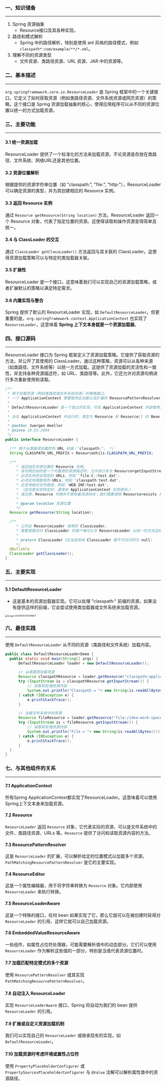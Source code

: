 ### 一、知识储备

---

1. Spring  资源抽象
   - Resource接口及其各种实现。
2. 路径和模式解析
   - Spring 中的路径解析，特别是使用 ant 风格的路径模式，例如 `classpath*:com/example/**/*.xml`。
3. 理解不同的资源类型
   - 文件资源、类路径资源、URL 资源、JAR 中的资源等。



### 二、基本描述

---

`org.springframework.core.io.ResourceLoader` 是 Spring 框架中的一个关键接口，它定义了如何获取资源（例如类路径资源、文件系统资源或网页资源）的策略。这个接口是 Spring 资源加载抽象的核心，使得应用程序可以从不同的资源位置以统一的方式加载资源。



### 三、主要功能

---

#### 3.1 统一资源加载

ResourceLoader 提供了一个标准化的方法来加载资源，不论资源是存放在类路径、文件系统、网络URL还是其他位置。

#### 3.2 资源位置解析

根据提供的资源字符串位置（如 "classpath:", "file:", "http:"），ResourceLoader 可以确定资源的类型，并为其创建相应的 Resource 实例。

#### 3.3 返回 Resource 实例

通过 `Resource getResource(String location)` 方法，ResourceLoader 返回一个 Resource 对象，代表了指定位置的资源。这使得读取和操作资源变得简单且统一。

#### 3.4 与 ClassLoader 的交互

通过 `ClassLoader getClassLoader()` 方法返回与其关联的 ClassLoader。这使得资源加载策略可以与特定的类加载器关联。

#### 3.5 扩展性

ResourceLoader 是一个接口，这意味着我们可以实现自己的资源加载策略，或者扩展默认的策略以满足特定需求。

#### 3.6 内置实现与整合

Spring 提供了默认的 ResourceLoader 实现，如 `DefaultResourceLoader`。但更重要的是，`org.springframework.context.ApplicationContext` 也实现了 `ResourceLoader`，这意味着 **Spring 上下文本身就是一个资源加载器**。



### 四、接口源码

---

ResourceLoader 接口为 Spring 框架定义了资源加载策略。它提供了获取资源的方法，并公开了其使用的 ClassLoader。通过这种策略，资源可以从各种来源（如类路径、文件系统等）以统一方式加载。这提供了资源加载的灵活性和一致性，并支持各种资源描述符，如 URL、类路径等。此外，它还允许对资源句柄进行多次重新使用和读取。

```java
/**
 * 用于加载资源（例如类路径或文件系统资源）的策略接口。
 * 一个 ApplicationContext 需要提供此功能以及扩展的 ResourcePatternResolver 支持。
 * 
 * DefaultResourceLoader 是一个独立的实现，可在 ApplicationContext 外部使用，并被 ResourceEditor 使用。
 * 
 * 当在 ApplicationContext 中运行时，类型为 Resource 和 Resource[] 的 Bean 属性可以从字符串中填充，使用特定上下文的资源加载策略。
 *
 * @author Juergen Hoeller
 * @since 10.03.2004
 */
public interface ResourceLoader {

  /** 用于从类路径加载的伪 URL 前缀："classpath:"。 */
  String CLASSPATH_URL_PREFIX = ResourceUtils.CLASSPATH_URL_PREFIX;

  /**
	 * 返回指定资源位置的 Resource 句柄。
	 * 该句柄应始终是一个可重用的资源描述符，允许进行多次 Resource#getInputStream() 调用。
	 * 必须支持完全限定的 URLs，例如 "file:C:/test.dat"。
	 * 必须支持类路径伪-URLs，例如 "classpath:test.dat"。
	 * 应支持相对文件路径，例如 "WEB-INF/test.dat"。
	 * （这将是实现特定的，通常由 ApplicationContext 实现提供。）
	 * 请注意，Resource 句柄并不意味着资源存在；我们需要调用 Resource#exists 来检查其存在性。
	 *
	 * @param location 资源位置
	 */
  Resource getResource(String location);

  /**
	 * 公开此 ResourceLoader 使用的 ClassLoader。
	 * 需要直接访问 ClassLoader 的客户端可以与 ResourceLoader 以统一的方式这样做，而不是依赖线程上下文 ClassLoader。
	 *
	 * @return ClassLoader（仅当连系统 ClassLoader 都不可访问时为 null）
	 */
  @Nullable
  ClassLoader getClassLoader();
}
```



### 五、主要实现

---

#### 5.1 DefaultResourceLoader

- 这是基本的资源加载器实现。它可以处理 "classpath:" 前缀的资源，如果没有提供这样的前缀，它会尝试使用类加载器或文件系统来加载资源。

<img src="img/image-20241015135706907.png" alt="image-20241015135706907" style="zoom:50%;" />



### 六、最佳实践

---

使用 `DefaultResourceLoader` 从不同的资源（类路径和文件系统）加载内容。

```java
public class DefaultResourceLoaderDemo {
  public static void main(String[] args) {
      DefaultResourceLoader loader = new DefaultResourceLoader();

      // 从类路径加载资源
      Resource classpathResource = loader.getResource("classpath:application.properties");
      try (InputStream is = classpathResource.getInputStream()) {
          // 读取和处理资源内容
          System.out.println("Classpath = "+ new String(is.readAllBytes()));
      } catch (IOException e) {
          e.printStackTrace();
      }

      // 加载文件系统中的资源
      Resource fileResource = loader.getResource("file:/idea-work-space-xcs/spring-reading/spring-resources/spring-resource-resourceLoader/myfile1.txt");
      try (InputStream is = fileResource.getInputStream()) {
          // 读取和处理资源内容
          System.out.println("File = "+ new String(is.readAllBytes()));
      } catch (IOException e) {
          e.printStackTrace();
      }
  }
}
```



### 七、与其他组件的关系

---

#### 7.1 ApplicationContext

所有Spring ApplicationContext都实现了ResourceLoader。这意味着可以使用Spring上下文本身来加载资源。

#### 7.2 Resource

`ResourceLoader` 返回 `Resource` 对象，它代表实际的资源，可以是文件系统中的文件、类路径资源、URLs 等。`Resource` 提供了访问和读取资源内容的方法。

#### 7.3 ResourcePatternResolver

这是 `ResourceLoader` 的扩展，可以解析给定的位置模式以加载多个资源。`PathMatchingResourcePatternResolver` 是它的主要实现。

#### 7.4 ResourceEditor

这是一个属性编辑器，用于将字符串转换为 `Resource` 对象。它内部使用 `ResourceLoader` 来执行转换。

#### 7.5 ResourceLoaderAware

这是一个特殊的接口，任何 bean 如果实现了它，那么它就可以在被创建时获得对 `ResourceLoader` 的引用，这样它就可以自己加载资源。

#### 7.6 EmbeddedValueResourceAware

一些组件，如属性占位符处理器，可能需要解析值中的动态部分。它们可以使用 `ResourceLoader` 作为解析这些值的一部分，特别是当值代表资源位置时。

#### 7.7 加载匹配特定模式的多个资源

使用 `ResourcePatternResolver` 或其实现 `PathMatchingResourcePatternResolver`。

#### 7.8 自动注入 ResourceLoader

实现 `ResourceLoaderAware` 接口，Spring 将自动为我们的 bean 提供 `ResourceLoader` 的引用。

#### 7.9 扩展或自定义资源加载机制

我们可以实现自己的 `ResourceLoader` 或继承现有的实现，如 `DefaultResourceLoader`。

#### 7.10 加载资源时考虑环境或属性占位符

使用 `PropertyPlaceholderConfigurer` 或 `PropertySourcesPlaceholderConfigurer` 与 `@Value` 注解可以解析属性值中的资源路径。
